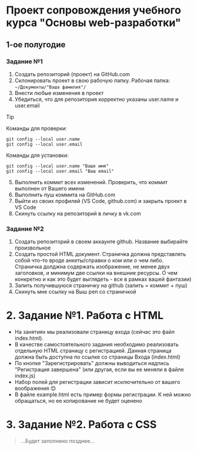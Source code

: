 # Проект сопровождения учебного курса "Основы web-разработки"

## 1-ое полугодие

### Задание №1
1. Создать репозиторий (проект) на GitHub.com
2. Склонировать проект в свою рабочую папку. Рабочая папка:<br/>`~/Документы/"Ваша фамилия"/`
3. Внести любые изменения в проект
4. Убедиться, что для репозитория корректно указаны user.name и user.email
> [!TIP]
> Команды для проверки:
> ```
> git config --local user.name
> git config --local user.email
> ```
> Команды для установки:
> ```
> git config --local user.name "Ваше имя"
> git config --local user.email "Ваш email"
> ```
5. Выполнить коммит всех изменений. Проверить, что коммит выполнен от Вашего имени
6. Выполнить пуш коммита на GitHub.com
7. Выйти из своих профилей (VS Code, github.com) и закрыть проект в VS Code
8. Скинуть ссылку на репозиторий в личку в vk.com


### Задание №2
1. Создать репозиторий в своем аккаунте github. Название выбирайте произвольное
2. Создать простой HTML документ. Страничка должна представлять собой что-то вроде анкеты/справки о ком или о чем либо. Страничка долджна содержать изображение, не менее двух заголовков, и минимум две ссылки на внешние ресурсы.
О чем конкретно и как это будет выглядеть - все в рамках вашей фантазии)
3. Залить получившуюся страничку на github (залить = коммит + пуш)
4. Скинуть мне ссылку на Выш реп со страничкой


# 2. Задание №1. Работа с HTML
 * На занятиях мы реализовали страницу входа (сейчас это файл index.html).
 * В качестве самостоятельного задания необходимо реализовать отдельную HTML страницу с регистрацией.
 Данная страница должна быть доступна по ссылке со страницы Входа (index.html)
 * По кнопке "Зарегистрировать" должны выводиться надпись "Регистрация завершена" (или другая, если вы ее меняли в файле index.js)
 * Набор полей для регистрации зависит исключительно от вашего воображения 😊
 * В файле example.html есть пример формы регистрации. К ней можно обращаться, но ее копирование не будет оценено

# 3. Задание №2. Работа с CSS
> ...Будет заполнено позднее...
